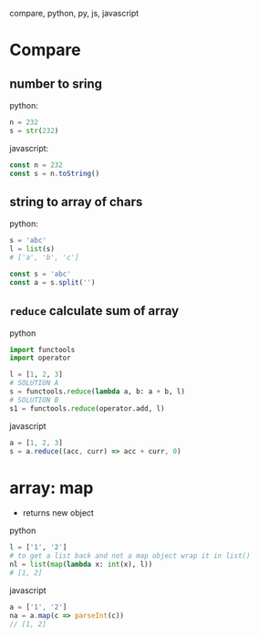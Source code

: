 compare, python, py, js, javascript

# Compare

## number to sring
python:
```python
n = 232
s = str(232)
```
javascript:
```javascript
const n = 232
const s = n.toString()
```
## string to array of chars
python:

```python
s = 'abc'
l = list(s)   
# ['a', 'b', 'c']
```
```javascript
const s = 'abc'
const a = s.split('')
```

## `reduce` calculate sum of array

python
```python
import functools
import operator

l = [1, 2, 3]
# SOLUTION A
s = functools.reduce(lambda a, b: a + b, l)
# SOLUTION B
s1 = functools.reduce(operator.add, l)
```
javascript
```javascript
a = [1, 2, 3]
s = a.reduce((acc, curr) => acc + curr, 0)
```

# array: map
- returns new object

python
```python
l = ['1', '2']
# to get a list back and not a map object wrap it in list()
nl = list(map(lambda x: int(x), l))
# [1, 2]
```
javascript
```javascript
a = ['1', '2']
na = a.map(c => parseInt(c))
// [1, 2]
```